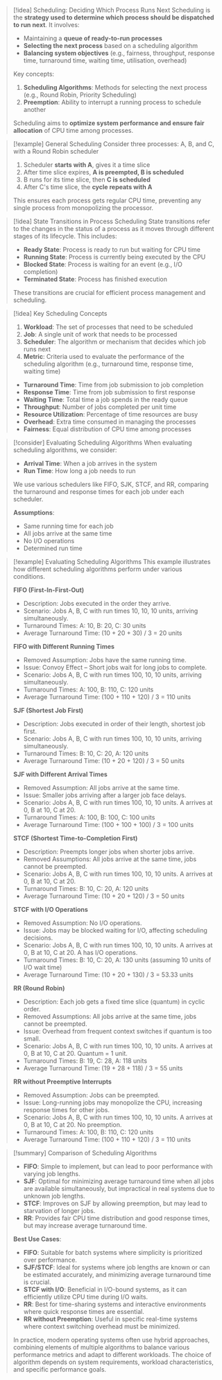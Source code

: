 
> [!idea] Scheduling: Deciding Which Process Runs Next
> Scheduling is the **strategy used to determine which process should be dispatched to run next**. It involves:
> 
> - Maintaining a **queue of ready-to-run processes**
> - **Selecting the next process** based on a scheduling algorithm
> - **Balancing system objectives** (e.g., fairness, throughput, response time, turnaround time, waiting time, utilisation, overhead)
> 
> Key concepts:
> 1. **Scheduling Algorithms**: Methods for selecting the next process (e.g., Round Robin, Priority Scheduling)
> 2. **Preemption**: Ability to interrupt a running process to schedule another
> 
> Scheduling aims to **optimize system performance and ensure fair allocation** of CPU time among processes.

> [!example] General Scheduling
> Consider three processes: A, B, and C, with a Round Robin scheduler
> 
> 1. Scheduler **starts with A**, gives it a time slice
> 2. After time slice expires, **A is preempted, B is scheduled**
> 3. B runs for its time slice, then **C is scheduled**
> 4. After C's time slice, the **cycle repeats with A**
> 
> This ensures each process gets regular CPU time, preventing any single process from monopolizing the processor.

> [!idea] State Transitions in Process Scheduling
> State transitions refer to the changes in the status of a process as it moves through different stages of its lifecycle. This includes:
> 
> - **Ready State**: Process is ready to run but waiting for CPU time
> - **Running State**: Process is currently being executed by the CPU
> - **Blocked State**: Process is waiting for an event (e.g., I/O completion)
> - **Terminated State**: Process has finished execution
> 
> These transitions are crucial for efficient process management and scheduling.

> [!idea] Key Scheduling Concepts
> 
> 1. **Workload**: The set of processes that need to be scheduled
> 2. **Job**: A single unit of work that needs to be processed
> 3. **Scheduler**: The algorithm or mechanism that decides which job runs next
> 4. **Metric**: Criteria used to evaluate the performance of the scheduling algorithm (e.g., turnaround time, response time, waiting time)
>
> - **Turnaround Time**: Time from job submission to job completion
> - **Response Time**: Time from job submission to first response
> - **Waiting Time**: Total time a job spends in the ready queue
> - **Throughput**: Number of jobs completed per unit time
> - **Resource Utilization**: Percentage of time resources are busy
> - **Overhead**: Extra time consumed in managing the processes
> - **Fairness**: Equal distribution of CPU time among processes

> [!consider] Evaluating Scheduling Algorithms
> When evaluating scheduling algorithms, we consider:
> 
> - **Arrival Time**: When a job arrives in the system
> - **Run Time**: How long a job needs to run
> 
> We use various schedulers like FIFO, SJK, STCF, and RR, comparing the turnaround and response times for each job under each scheduler.
> 
> **Assumptions**:
> - Same running time for each job
> - All jobs arrive at the same time
> - No I/O operations
> - Determined run time


> [!example] Evaluating Scheduling Algorithms
> This example illustrates how different scheduling algorithms perform under various conditions.
> 
> **FIFO (First-In-First-Out)**
> - Description: Jobs executed in the order they arrive.
> - Scenario: Jobs A, B, C with run times 10, 10, 10 units, arriving simultaneously.
> - Turnaround Times: A: 10, B: 20, C: 30 units
> - Average Turnaround Time: (10 + 20 + 30) / 3 = 20 units
> 
> **FIFO with Different Running Times**
> - Removed Assumption: Jobs have the same running time.
> - Issue: Convoy Effect – Short jobs wait for long jobs to complete.
> - Scenario: Jobs A, B, C with run times 100, 10, 10 units, arriving simultaneously.
> - Turnaround Times: A: 100, B: 110, C: 120 units
> - Average Turnaround Time: (100 + 110 + 120) / 3 = 110 units
> 
> **SJF (Shortest Job First)**
> - Description: Jobs executed in order of their length, shortest job first.
> - Scenario: Jobs A, B, C with run times 100, 10, 10 units, arriving simultaneously.
> - Turnaround Times: B: 10, C: 20, A: 120 units
> - Average Turnaround Time: (10 + 20 + 120) / 3 = 50 units
> 
> **SJF with Different Arrival Times**
> - Removed Assumption: All jobs arrive at the same time.
> - Issue: Smaller jobs arriving after a larger job face delays.
> - Scenario: Jobs A, B, C with run times 100, 10, 10 units. A arrives at 0, B at 10, C at 20.
> - Turnaround Times: A: 100, B: 100, C: 100 units
> - Average Turnaround Time: (100 + 100 + 100) / 3 = 100 units
> 
> **STCF (Shortest Time-to-Completion First)**
> - Description: Preempts longer jobs when shorter jobs arrive.
> - Removed Assumptions: All jobs arrive at the same time, jobs cannot be preempted.
> - Scenario: Jobs A, B, C with run times 100, 10, 10 units. A arrives at 0, B at 10, C at 20.
> - Turnaround Times: B: 10, C: 20, A: 120 units
> - Average Turnaround Time: (10 + 20 + 120) / 3 = 50 units
> 
> **STCF with I/O Operations**
> - Removed Assumption: No I/O operations.
> - Issue: Jobs may be blocked waiting for I/O, affecting scheduling decisions.
> - Scenario: Jobs A, B, C with run times 100, 10, 10 units. A arrives at 0, B at 10, C at 20. A has I/O operations.
> - Turnaround Times: B: 10, C: 20, A: 130 units (assuming 10 units of I/O wait time)
> - Average Turnaround Time: (10 + 20 + 130) / 3 = 53.33 units
> 
> **RR (Round Robin)**
> - Description: Each job gets a fixed time slice (quantum) in cyclic order.
> - Removed Assumptions: All jobs arrive at the same time, jobs cannot be preempted.
> - Issue: Overhead from frequent context switches if quantum is too small.
> - Scenario: Jobs A, B, C with run times 100, 10, 10 units. A arrives at 0, B at 10, C at 20. Quantum = 1 unit.
> - Turnaround Times: B: 19, C: 28, A: 118 units
> - Average Turnaround Time: (19 + 28 + 118) / 3 = 55 units
> 
> **RR without Preemptive Interrupts**
> - Removed Assumption: Jobs can be preempted.
> - Issue: Long-running jobs may monopolize the CPU, increasing response times for other jobs.
> - Scenario: Jobs A, B, C with run times 100, 10, 10 units. A arrives at 0, B at 10, C at 20. No preemption.
> - Turnaround Times: A: 100, B: 110, C: 120 units
> - Average Turnaround Time: (100 + 110 + 120) / 3 = 110 units

> [!summary] Comparison of Scheduling Algorithms
> - **FIFO**: Simple to implement, but can lead to poor performance with varying job lengths.
> - **SJF**: Optimal for minimizing average turnaround time when all jobs are available simultaneously, but impractical in real systems due to unknown job lengths.
> - **STCF**: Improves on SJF by allowing preemption, but may lead to starvation of longer jobs.
> - **RR**: Provides fair CPU time distribution and good response times, but may increase average turnaround time.
> 
> **Best Use Cases**:
> - **FIFO**: Suitable for batch systems where simplicity is prioritized over performance.
> - **SJF/STCF**: Ideal for systems where job lengths are known or can be estimated accurately, and minimizing average turnaround time is crucial.
> - **STCF with I/O**: Beneficial in I/O-bound systems, as it can efficiently utilize CPU time during I/O waits.
> - **RR**: Best for time-sharing systems and interactive environments where quick response times are essential.
> - **RR without Preemption**: Useful in specific real-time systems where context switching overhead must be minimized.
> 
> In practice, modern operating systems often use hybrid approaches, combining elements of multiple algorithms to balance various performance metrics and adapt to different workloads. The choice of algorithm depends on system requirements, workload characteristics, and specific performance goals.

